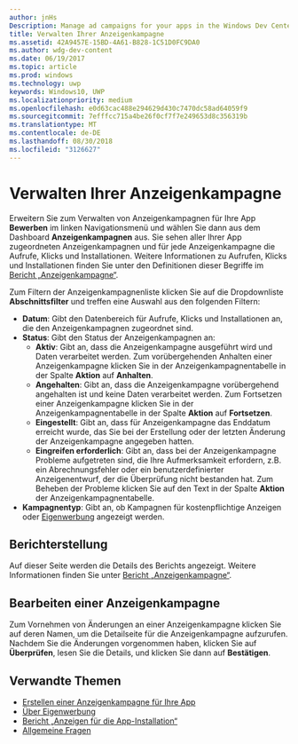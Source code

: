 ```yaml
---
author: jnHs
Description: Manage ad campaigns for your apps in the Windows Dev Center dashboard.
title: Verwalten Ihrer Anzeigenkampagne
ms.assetid: 42A9457E-15BD-4A61-B828-1C51D0FC9DA0
ms.author: wdg-dev-content
ms.date: 06/19/2017
ms.topic: article
ms.prod: windows
ms.technology: uwp
keywords: Windows10, UWP
ms.localizationpriority: medium
ms.openlocfilehash: e0d63cac488e294629d430c7470dc58ad64059f9
ms.sourcegitcommit: 7efffcc715a4be26f0cf7f7e249653d8c356319b
ms.translationtype: MT
ms.contentlocale: de-DE
ms.lasthandoff: 08/30/2018
ms.locfileid: "3126627"
---
```

# <a name="manage-your-ad-campaign"></a>Verwalten Ihrer Anzeigenkampagne


Erweitern Sie zum Verwalten von Anzeigenkampagnen für Ihre App **Bewerben** im linken Navigationsmenü und wählen Sie dann aus dem Dashboard **Anzeigenkampagnen** aus. Sie sehen aller Ihrer App zugeordneten Anzeigenkampagnen und für jede Anzeigenkampagne die Aufrufe, Klicks und Installationen. Weitere Informationen zu Aufrufen, Klicks und Installationen finden Sie unter den Definitionen dieser Begriffe im [Bericht „Anzeigenkampagne“](promote-your-app-report.md).

Zum Filtern der Anzeigenkampagnenliste klicken Sie auf die Dropdownliste **Abschnittsfilter** und treffen eine Auswahl aus den folgenden Filtern:

-   **Datum**: Gibt den Datenbereich für Aufrufe, Klicks und Installationen an, die den Anzeigenkampagnen zugeordnet sind.
-   **Status**: Gibt den Status der Anzeigenkampagnen an:
    -   **Aktiv**: Gibt an, dass die Anzeigenkampagne ausgeführt wird und Daten verarbeitet werden. Zum vorübergehenden Anhalten einer Anzeigenkampagne klicken Sie in der Anzeigenkampagnentabelle in der Spalte **Aktion** auf **Anhalten**.
    -   **Angehalten**: Gibt an, dass die Anzeigenkampagne vorübergehend angehalten ist und keine Daten verarbeitet werden. Zum Fortsetzen einer Anzeigenkampagne klicken Sie in der Anzeigenkampagnentabelle in der Spalte **Aktion** auf **Fortsetzen**.
    -   **Eingestellt**: Gibt an, dass für Anzeigenkampagne das Enddatum erreicht wurde, das Sie bei der Erstellung oder der letzten Änderung der Anzeigenkampagne angegeben hatten.
    -   **Eingreifen erforderlich**: Gibt an, dass bei der Anzeigenkampagne Probleme aufgetreten sind, die Ihre Aufmerksamkeit erfordern, z.B. ein Abrechnungsfehler oder ein benutzerdefinierter Anzeigenentwurf, der die Überprüfung nicht bestanden hat. Zum Beheben der Probleme klicken Sie auf den Text in der Spalte **Aktion** der Anzeigenkampagnentabelle.
-   **Kampagnentyp**: Gibt an, ob Kampagnen für kostenpflichtige Anzeigen oder [Eigenwerbung](about-house-ads.md) angezeigt werden.

## <a name="reporting"></a>Berichterstellung


Auf dieser Seite werden die Details des Berichts angezeigt. Weitere Informationen finden Sie unter [Bericht „Anzeigenkampagne“](promote-your-app-report.md).


## <a name="edit-an-ad-campaign"></a>Bearbeiten einer Anzeigenkampagne

Zum Vornehmen von Änderungen an einer Anzeigenkampagne klicken Sie auf deren Namen, um die Detailseite für die Anzeigenkampagne aufzurufen. Nachdem Sie die Änderungen vorgenommen haben, klicken Sie auf **Überprüfen**, lesen Sie die Details, und klicken Sie dann auf **Bestätigen**.


## <a name="related-topics"></a>Verwandte Themen


* [Erstellen einer Anzeigenkampagne für Ihre App](create-an-ad-campaign-for-your-app.md)
* [Über Eigenwerbung](about-house-ads.md)
* [Bericht „Anzeigen für die App-Installation“](app-install-ads-reports.md)
* [Allgemeine Fragen](common-questions.md)
 

 




